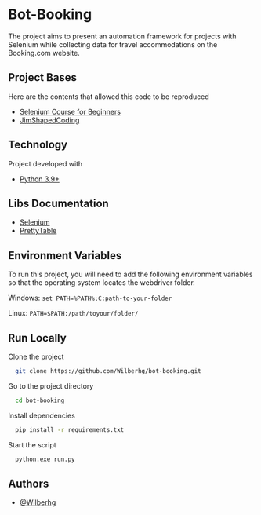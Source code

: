 
# Bot-Booking

The project aims to present an automation framework for projects with Selenium while collecting data for travel accommodations on the Booking.com website.


## Project Bases

Here are the contents that allowed this code to be reproduced

- [Selenium Course for Beginners](https://youtu.be/j7VZsCCnptM)
- [JimShapedCoding](http://www.jimshapedcoding.com/home/)

## Technology

Project developed with

- [Python 3.9+](https://www.python.org/downloads/release/python-391/)

## Libs Documentation

- [Selenium](https://selenium-python.readthedocs.io/)
- [PrettyTable](https://github.com/jazzband/prettytable)


## Environment Variables

To run this project, you will need to add the following environment variables so that the operating system locates the webdriver folder.

Windows: 
`set PATH=%PATH%;C:path-to-your-folder`

Linux: `PATH=$PATH:/path/toyour/folder/`

## Run Locally

Clone the project

```bash
  git clone https://github.com/Wilberhg/bot-booking.git
```

Go to the project directory

```bash
  cd bot-booking
```

Install dependencies

```bash
  pip install -r requirements.txt
```

Start the script

```bash
  python.exe run.py
```


## Authors

- [@Wilberhg](https://www.github.com/Wilberhg)

